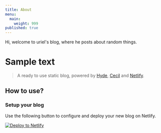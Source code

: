 ```yaml
---
title: About
menu:
  main:
    weight: 999
published: true
---
```

Hi, welcome to uriel's blog, where he posts about random things. 





# Sample text

> A ready to use static blog, powered by [Hyde](https://github.com/Cecilapp/theme-hyde), [Cecil](https://cecil.app) and [Netlify](https://www.netlify.com).

## How to use?

### Setup your blog

Use the following button to configure and deploy your new blog on Netlify.

[![Deploy to Netlify](https://www.netlify.com/img/deploy/button.svg)](https://app.netlify.com/start/deploy?repository=https://github.com/Cecilapp/starter-blog)
